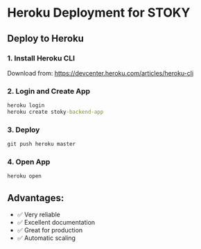 # Heroku Deployment for STOKY

## Deploy to Heroku

### 1. Install Heroku CLI
Download from: https://devcenter.heroku.com/articles/heroku-cli

### 2. Login and Create App
```cmd
heroku login
heroku create stoky-backend-app
```

### 3. Deploy
```cmd
git push heroku master
```

### 4. Open App
```cmd
heroku open
```

## Advantages:
- ✅ Very reliable
- ✅ Excellent documentation
- ✅ Great for production
- ✅ Automatic scaling
